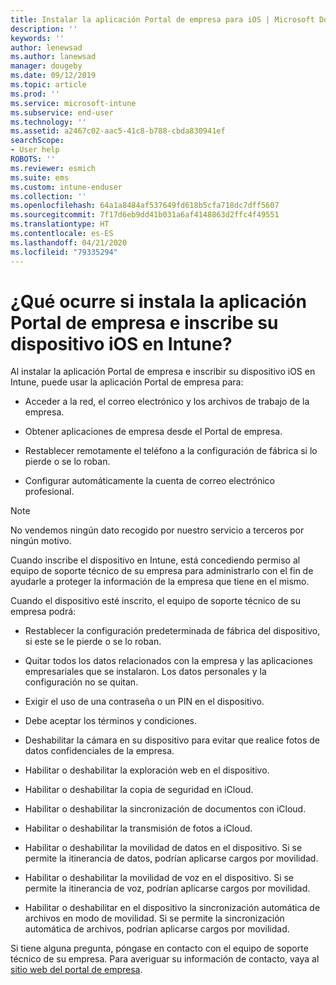 ```yaml
---
title: Instalar la aplicación Portal de empresa para iOS | Microsoft Docs
description: ''
keywords: ''
author: lenewsad
ms.author: lanewsad
manager: dougeby
ms.date: 09/12/2019
ms.topic: article
ms.prod: ''
ms.service: microsoft-intune
ms.subservice: end-user
ms.technology: ''
ms.assetid: a2467c02-aac5-41c8-b788-cbda830941ef
searchScope:
- User help
ROBOTS: ''
ms.reviewer: esmich
ms.suite: ems
ms.custom: intune-enduser
ms.collection: ''
ms.openlocfilehash: 64a1a8484af537649fd618b5cfa718dc7dff5607
ms.sourcegitcommit: 7f17d6eb9dd41b031a6af4148863d2ffc4f49551
ms.translationtype: HT
ms.contentlocale: es-ES
ms.lasthandoff: 04/21/2020
ms.locfileid: "79335294"
---
```

# <a name="what-happens-if-you-install-the-company-portal-app-and-enroll-your-ios-device-in-intune"></a>¿Qué ocurre si instala la aplicación Portal de empresa e inscribe su dispositivo iOS en Intune?

Al instalar la aplicación Portal de empresa e inscribir su dispositivo iOS en Intune, puede usar la aplicación Portal de empresa para:

- Acceder a la red, el correo electrónico y los archivos de trabajo de la empresa.

- Obtener aplicaciones de empresa desde el Portal de empresa.

- Restablecer remotamente el teléfono a la configuración de fábrica si lo pierde o se lo roban.

- Configurar automáticamente la cuenta de correo electrónico profesional.

> [!NOTE]
> No vendemos ningún dato recogido por nuestro servicio a terceros por ningún motivo.  

Cuando inscribe el dispositivo en Intune, está concediendo permiso al equipo de soporte técnico de su empresa para administrarlo con el fin de ayudarle a proteger la información de la empresa que tiene en el mismo.  

Cuando el dispositivo esté inscrito, el equipo de soporte técnico de su empresa podrá:

- Restablecer la configuración predeterminada de fábrica del dispositivo, si este se le pierde o se lo roban.

- Quitar todos los datos relacionados con la empresa y las aplicaciones empresariales que se instalaron. Los datos personales y la configuración no se quitan.

- Exigir el uso de una contraseña o un PIN en el dispositivo.

- Debe aceptar los términos y condiciones.

- Deshabilitar la cámara en su dispositivo para evitar que realice fotos de datos confidenciales de la empresa.

- Habilitar o deshabilitar la exploración web en el dispositivo.

- Habilitar o deshabilitar la copia de seguridad en iCloud.

- Habilitar o deshabilitar la sincronización de documentos con iCloud.

- Habilitar o deshabilitar la transmisión de fotos a iCloud.

- Habilitar o deshabilitar la movilidad de datos en el dispositivo. Si se permite la itinerancia de datos, podrían aplicarse cargos por movilidad.

- Habilitar o deshabilitar la movilidad de voz en el dispositivo. Si se permite la itinerancia de voz, podrían aplicarse cargos por movilidad.

- Habilitar o deshabilitar en el dispositivo la sincronización automática de archivos en modo de movilidad. Si se permite la sincronización automática de archivos, podrían aplicarse cargos por movilidad.



Si tiene alguna pregunta, póngase en contacto con el equipo de soporte técnico de su empresa. Para averiguar su información de contacto, vaya al [sitio web del portal de empresa](https://go.microsoft.com/fwlink/?linkid=2010980).
